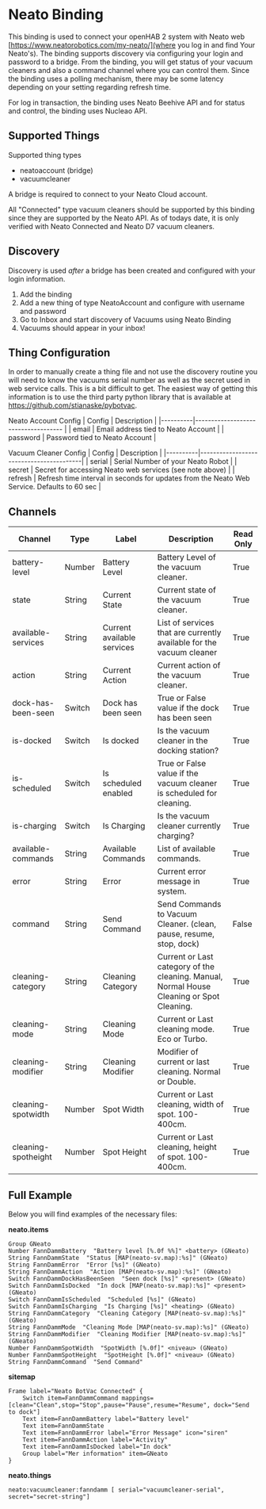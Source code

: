 # Neato Binding

This binding is used to connect your openHAB 2 system with Neato web [https://www.neatorobotics.com/my-neato/](where you log in and find Your Neato's). The binding supports discovery via configuring your login and password to a bridge. From the binding, you will get status of your vacuum cleaners and also a command channel where you can control them. Since the binding uses a polling mechanism, there may be some latency depending on your setting regarding refresh time. 

For log in transaction, the binding uses Neato Beehive API and for status and control, the binding uses Nucleao API. 

## Supported Things

Supported thing types
* neatoaccount (bridge)
* vacuumcleaner

A bridge is required to connect to your Neato Cloud account.  

All "Connected" type vacuum cleaners should be supported by this binding since they are supported by the Neato API.  As of todays date, it is only verified with Neato Connected and Neato D7 vacuum cleaners.

## Discovery

Discovery is used _after_ a bridge has been created and configured with your login information.

1. Add the binding
2. Add a new thing of type NeatoAccount and configure with username and password
3. Go to Inbox and start discovery of Vacuums using Neato Binding
4. Vacuums should appear in your inbox!

## Thing Configuration

In order to manually create a thing file and not use the discovery routine you will need to know the vacuums serial number as well as the secret used in web service calls. This is a bit difficult to get. The easiest way of getting this information is to use the third party python library that is available at https://github.com/stianaske/pybotvac.

Neato Account Config
| Config   | Description                         |
|----------|------------------------------------ |
| email    | Email address tied to Neato Account |
| password | Password tied to Neato Account      |

Vacuum Cleaner Config
| Config   | Description                             |
|----------|-----------------------------------------|
| serial   | Serial Number of your Neato Robot       |
| secret   | Secret for accessing Neato web services (see note above) |
| refresh  | Refresh time interval in seconds for updates from the Neato Web Service.  Defaults to 60 sec |

## Channels

| Channel             | Type   | Label                      | Description                                                                               | Read Only |
|---------------------|--------|----------------------------|-------------------------------------------------------------------------------------------|-----------|
| battery-level| Number | Battery Level              | Battery Level of the vacuum cleaner.                                                      | True      |
| state               | String | Current State              | Current state of the vacuum cleaner.                                                      | True      |
| available-services  | String | Current available services | List of services that are currently available for the vacuum cleaner                      | True      |
| action              | String | Current Action             | Current action of the vacuum cleaner.                                                     | True      |
| dock-has-been-seen  | Switch | Dock has been seen         | True or False value if the dock has been seen                                             | True      |
| is-docked           | Switch | Is docked                  | Is the vacuum cleaner in the docking station?                                             | True      |
| is-scheduled        | Switch | Is scheduled enabled       | True or False value if the vacuum cleaner is scheduled for cleaning.                      | True      |
| is-charging         | Switch | Is Charging                | Is the vacuum cleaner currently charging?                                                 | True      |
| available-commands  | String | Available Commands         | List of available commands.                                                               | True      |
| error               | String | Error                      | Current error message in system.                                                          | True      |
| command             | String | Send Command               | Send Commands to Vacuum Cleaner. (clean, pause, resume, stop, dock)                       | False     |
| cleaning-category   | String | Cleaning Category          | Current or Last category of the cleaning. Manual, Normal House Cleaning or Spot Cleaning. | True      |
| cleaning-mode       | String | Cleaning Mode              | Current or Last cleaning mode. Eco or Turbo.                                              | True      |
| cleaning-modifier   | String | Cleaning Modifier          | Modifier of current or last cleaning. Normal or Double.                                   | True      |
| cleaning-spotwidth  | Number | Spot Width                 | Current or Last cleaning, width of spot. 100-400cm.                                       | True      |
| cleaning-spotheight | Number | Spot Height                | Current or Last cleaning, height of spot. 100-400cm.                                      | True      |

## Full Example

Below you will find examples of the necessary files:

**neato.items**

    Group GNeato
    Number FannDammBattery  "Battery level [%.0f %%]" <battery> (GNeato) 
    String FannDammState  "Status [MAP(neato-sv.map):%s]" (GNeato) 
    String FannDammError  "Error [%s]" (GNeato) 
    String FannDammAction  "Action [MAP(neato-sv.map):%s]" (GNeato) 
    Switch FannDammDockHasBeenSeen  "Seen dock [%s]" <present> (GNeato) 
    Switch FannDammIsDocked  "In dock [MAP(neato-sv.map):%s]" <present> (GNeato) 
    Switch FannDammIsScheduled  "Scheduled [%s]" (GNeato) 
    Switch FannDammIsCharging  "Is Charging [%s]" <heating> (GNeato) 
    String FannDammCategory  "Cleaning Category [MAP(neato-sv.map):%s]" (GNeato) 
    String FannDammMode  "Cleaning Mode [MAP(neato-sv.map):%s]" (GNeato) 
    String FannDammModifier  "Cleaning Modifier [MAP(neato-sv.map):%s]" (GNeato) 
    Number FannDammSpotWidth  "SpotWidth [%.0f]" <niveau> (GNeato) 
    Number FannDammSpotHeight  "SpotHeight [%.0f]" <niveau> (GNeato) 
    String FannDammCommand  "Send Command"

**sitemap**

    Frame label="Neato BotVac Connected" {
	    Switch item=FannDammCommand mappings=[clean="Clean",stop="Stop",pause="Pause",resume="Resume", dock="Send to dock"]
	    Text item=FannDammBattery label="Battery level"
	    Text item=FannDammState
	    Text item=FannDammError label="Error Message" icon="siren"
	    Text item=FannDammAction label="Activity"
	    Text item=FannDammIsDocked label="In dock"
	    Group label="Mer information" item=GNeato
    }

**neato.things**

    neato:vacuumcleaner:fanndamm [ serial="vacuumcleaner-serial", secret="secret-string"]
